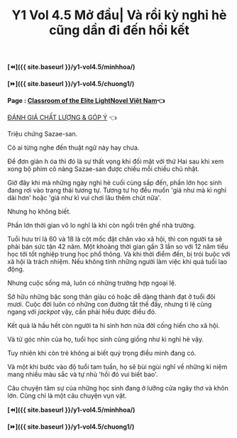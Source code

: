 ﻿---
layout: post
title: Y1 Vol 4.5 Mở đầu| Và rồi kỳ nghỉ hè cũng dần đi đến hồi kết
permalink: /y1-vol4.5/modau/
---

**[⏪]({{ site.baseurl }}/y1-vol4.5/minhhoa/)**

**[⏩]({{ site.baseurl }}/y1-vol4.5/chuong1/)**

**Page : [Classroom of the Elite LightNovel Việt Nam](http://facebook.com/Classroom.of.the.Elite.VN)👈**

[ĐÁNH GIÁ CHẤT LƯỢNG & GÓP Ý](https://bit.ly/danhgiagopy) 👈

Triệu chứng Sazae-san.

Có ai từng nghe đến thuật ngữ này hay chưa.

Để đơn giản h óa thì đó là sự thất vọng khi đối mặt với thứ Hai sau khi xem xong bộ phim cô nàng Sazae-san được chiếu mỗi chiều chủ nhật.

Giờ đây khi mà những ngày nghỉ hè cuối cùng sắp đến, phần lớn học sinh đang rơi vào trạng thái tương tự. Tương tư họ đều muốn 'giá như mà kì nghỉ dài hơn' hoặc 'giá như kì vui chơi lâu thêm chút nữa'.

Nhưng họ không biết.

Phần lớn thời gian vô lo nghĩ là khi còn ngồi trên ghế nhà trường.

Tuổi hưu trí là 60 và 18 là cột mốc đặt chân vào xã hội, thì con người ta sẽ phải bán sức tận 42 năm. Một khoảng thời gian gần 3 lần so với 12 năm tiểu học tới tốt nghiệp trung học phổ thông. Và khi thời điểm đến, bị trói buộc với xã hội là trách nhiệm. Nếu không tính những người làm việc khi quá tuổi lao động.

Nhưng cuộc sống mà, luôn có những trường hợp ngoại lệ.

Sở hữu những bậc song thân giàu có hoặc dễ dàng thành đạt ở tuổi đôi mươi. Cuộc đời luôn có những con đường tắt thế đấy, nhưng tỉ lệ cũng ngang với *jackpot* vậy, cần phải hiểu được điều đó.

Kết quả là hầu hết còn người ta hi sinh hơn nửa đời cống hiến cho xã hội.

Và từ góc nhìn của họ, tuổi học sinh cũng giống như kì nghỉ hè vậy.

Tuy nhiên khi còn trẻ không ai biết quý trọng điều mình đang có.

Và một khi bước vào độ tuổi tam tuần, họ sẽ bùi ngùi nghĩ về những kỉ niệm mang nhiều màu sắc và tự nhủ 'hồi đó vui biết bao'.

Câu chuyện tâm sự của những học sinh đang ở lưỡng cửa ngây thơ và khôn lớn. Cũng chỉ là một câu chuyện vụn vặt.

**[⏪]({{ site.baseurl }}/y1-vol4.5/minhhoa/)**

**[⏩]({{ site.baseurl }}/y1-vol4.5/chuong1/)**

